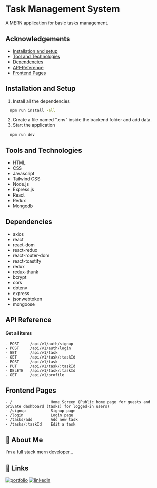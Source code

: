 # Task Management System

A MERN application for basic tasks management.

## Acknowledgements

- [Installation and setup](https://github.com/devgoel2004/task-manager/#installation-and-setup)
- [Tool and Technologies](https://github.com/devgoel2004/task-manager/#tool-and-technologies)
- [Dependencies](https://github.com/devgoel2004/task-manager/#dependencies)
- [API-Reference](https://github.com/devgoel2004/task-manager/#api-reference)
- [Frontend Pages](https://github.com/devgoel2004/task-manager/#frontend-pages)

## Installation and Setup

1. Install all the dependencies

```bash
  npm run install -all
```

2. Create a file named ".env" inside the backend folder and add data.
3. Start the application

```bash
  npm run dev
```

## Tools and Technologies

- HTML
- CSS
- Javascript
- Tailwind CSS
- Node.js
- Express.js
- React
- Redux
- Mongodb

## Dependencies

- axios
- react
- react-dom
- react-redux
- react-router-dom
- react-toastify
- redux
- redux-thunk
- bcrypt
- cors
- dotenv
- express
- jsonwebtoken
- mongoose

## API Reference

#### Get all items

```http
- POST     /api/v1/auth/signup
- POST     /api/v1/auth/login
- GET      /api/v1/task
- GET      /api/v1/task/:taskId
- POST     /api/v1/task
- PUT      /api/v1/task/:taskId
- DELETE   /api/v1/task/:taskId
- GET      /api/v1/profile
```

## Frontend Pages

```http
- /                 Home Screen (Public home page for guests and private dashboard (tasks) for logged-in users)
- /signup           Signup page
- /login            Login page
- /tasks/add        Add new task
- /tasks/:taskId    Edit a task
```

## 🚀 About Me

I'm a full stack mern developer...

## 🔗 Links

[![portfolio](https://img.shields.io/badge/my_portfolio-000?style=for-the-badge&logo=ko-fi&logoColor=white)](https://devgoel2004.github.io/portfolio/)
[![linkedin](https://img.shields.io/badge/linkedin-0A66C2?style=for-the-badge&logo=linkedin&logoColor=white)](https://www.linkedin.com/in/devgoel901/)
